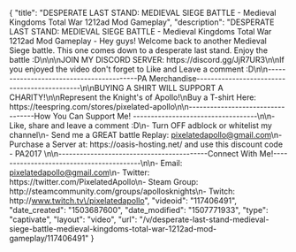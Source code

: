 {
    "title": "DESPERATE LAST STAND: MEDIEVAL SIEGE BATTLE - Medieval Kingdoms Total War 1212ad Mod Gameplay",
    "description": "DESPERATE LAST STAND: MEDIEVAL SIEGE BATTLE - Medieval Kingdoms Total War 1212ad Mod Gameplay - Hey guys! Welcome back to another Medieval Siege battle. This one comes down to a desperate last stand. Enjoy the battle :D\n\n\nJOIN MY DISCORD SERVER: https:\/\/discord.gg\/JjR7UR3\n\nIf you enjoyed the video don't forget to Like and Leave a comment :D\n\n-----------------------------------------PA Merchandise---------------------------------------------\n\nBUYING A SHIRT WILL SUPPORT A CHARITY!\n\nRepresent the Knight's of Apollo!\nBuy a T-shirt Here: https:\/\/teespring.com\/stores\/pixelated-apollo\n\n----------------------------------How You Can Support Me! -----------------------------------\n\n- Like, share and leave a comment :D\n- Turn OFF adblock or whitelist my channel\n- Send me a GREAT battle Replay: pixelatedapollo@gmail.com\n- Purchase a Server at: https:\/\/oasis-hosting.net\/ and use this discount code - PA2017 \n\n------------------------------------------Connect With Me!-----------------------------------------\n\n- Email: pixelatedapollo@gmail.com\n- Twitter: https:\/\/twitter.com\/PixelatedApollo\n- Steam Group:  http:\/\/steamcommunity.com\/groups\/apollosknights\n- Twitch: http:\/\/www.twitch.tv\/pixelatedapollo",
    "videoid": "117406491",
    "date_created": "1503687600",
    "date_modified": "1507771933",
    "type": "captivate",
    "layout": "video",
    "url": "\/v\/desperate-last-stand-medieval-siege-battle-medieval-kingdoms-total-war-1212ad-mod-gameplay\/117406491"
}